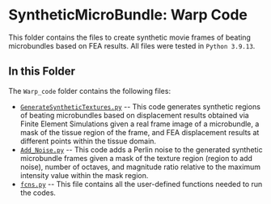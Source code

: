 # SyntheticMicroBundle: Warp Code
This folder contains the files to create synthetic movie frames of beating microbundles based on FEA results. All files were tested in `Python 3.9.13`.
## In this Folder
The  `Warp_code` folder contains the following files:
* [`GenerateSyntheticTextures.py`](GenerateSyntheticTextures.py) -- This code generates synthetic regions of beating microbundles based on displacement results obtained via Finite Element Simulations given a real frame image of a microbundle, a mask of the tissue region of the frame, and FEA displacement results at different points within the tissue domain. 
* [`Add_Noise.py`](Add_Noise.py) -- This code adds a Perlin noise to the generated synthetic microbundle frames given a mask of the texture region (region to add noise), number of octaves, and magnitude ratio relative to the maximum intensity value within the mask region.
* [`fcns.py`](fcns.py) --  This file contains all the user-defined functions needed to run the codes.
